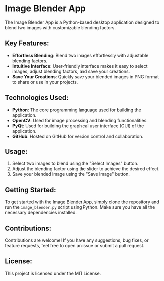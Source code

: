 # Image Blender App

The Image Blender App is a Python-based desktop application designed to blend two images with customizable blending factors.

## Key Features:
- **Effortless Blending**: Blend two images effortlessly with adjustable blending factors.
- **Intuitive Interface**: User-friendly interface makes it easy to select images, adjust blending factors, and save your creations.
- **Save Your Creations**: Quickly save your blended images in PNG format to share or use in your projects.

## Technologies Used:
- **Python**: The core programming language used for building the application.
- **OpenCV**: Used for image processing and blending functionalities.
- **PyQt**: Used for building the graphical user interface (GUI) of the application.
- **GitHub**: Hosted on GitHub for version control and collaboration.

## Usage:
1. Select two images to blend using the "Select Images" button.
2. Adjust the blending factor using the slider to achieve the desired effect.
3. Save your blended image using the "Save Image" button.

## Getting Started:
To get started with the Image Blender App, simply clone the repository and run the `image_blender.py` script using Python. Make sure you have all the necessary dependencies installed.

## Contributions:
Contributions are welcome! If you have any suggestions, bug fixes, or feature requests, feel free to open an issue or submit a pull request.

## License:
This project is licensed under the MIT License.
